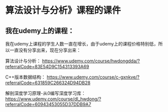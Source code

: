 # 算法设计与分析》课程的课件

## 我在udemy上的课程：

我在udemy上课程的学生人数一直在增长，由于udemy上的课程价格特别低，所以一直没有分享出来，现在分享出来：

算法设计与分析：
https://www.udemy.com/course/hwdongdda/?referralCode=83E54D9C154313393A69

C++版本数据结构：
https://www.udemy.com/course/c-gxnkve/?referralCode=631859C266324D94DB28

解剖深度学习原理-从0编写深度学习库：
https://www.udemy.com/course/dl_hwdong/?referralCode=60943453055D37DDB9A7
